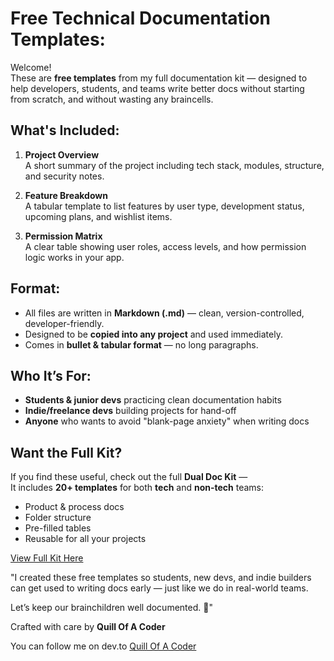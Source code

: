 # Free Technical Documentation Templates:

Welcome!   
These are **free templates** from my full documentation kit — designed to help developers, students, and teams write better docs without starting from scratch, and without wasting any braincells.


## What's Included:

1. **Project Overview**  
   A short summary of the project including tech stack, modules, structure, and security notes.

2. **Feature Breakdown**  
   A tabular template to list features by user type, development status, upcoming plans, and wishlist items.

3. **Permission Matrix**  
   A clear table showing user roles, access levels, and how permission logic works in your app.



## Format:

- All files are written in **Markdown (.md)** — clean, version-controlled, developer-friendly.
- Designed to be **copied into any project** and used immediately.
- Comes in **bullet & tabular format** — no long paragraphs.



## Who It’s For:

- **Students & junior devs** practicing clean documentation habits  
- **Indie/freelance devs** building projects for hand-off  
- **Anyone** who wants to avoid "blank-page anxiety" when writing docs



## Want the Full Kit?

If you find these useful, check out the full **Dual Doc Kit** —  
It includes **20+ templates** for both **tech** and **non-tech** teams:
- Product & process docs
- Folder structure
- Pre-filled tables
- Reusable for all your projects

[View Full Kit Here](https://quillofacoder.gumroad.com/l/dev-technical-doc-templates)




"I created these free templates so students, new devs, and indie builders can get used to writing docs early — just like we do in real-world teams.

Let’s keep our brainchildren well documented. 💙"


Crafted with care by **Quill Of A Coder**

You can follow me on dev.to
[Quill Of A Coder](https://dev.to/quillofacoder)
